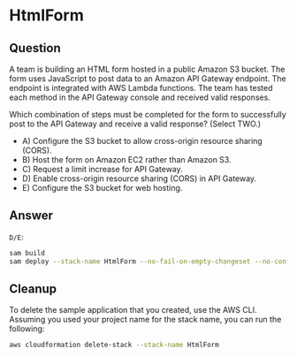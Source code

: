 # HtmlForm

## Question

A team is building an HTML form hosted in a public Amazon S3 bucket. The form uses JavaScript to
post data to an Amazon API Gateway endpoint. The endpoint is integrated with AWS Lambda
functions. The team has tested each method in the API Gateway console and received valid responses.

Which combination of steps must be completed for the form to successfully post to the API Gateway and
receive a valid response? (Select TWO.)

* A) Configure the S3 bucket to allow cross-origin resource sharing (CORS).
* B) Host the form on Amazon EC2 rather than Amazon S3.
* C) Request a limit increase for API Gateway.
* D) Enable cross-origin resource sharing (CORS) in API Gateway.
* E) Configure the S3 bucket for web hosting.

## Answer

`D/E`:

```bash
sam build 
sam deploy --stack-name HtmlForm --no-fail-on-empty-changeset --no-confirm-changeset --tags "PLATFORM=SAPC01" --capabilities CAPABILITY_IAM --region eu-west-1
``` 

## Cleanup

To delete the sample application that you created, use the AWS CLI. Assuming you used your project name for the stack name, you can run the following:

```bash
aws cloudformation delete-stack --stack-name HtmlForm
```
